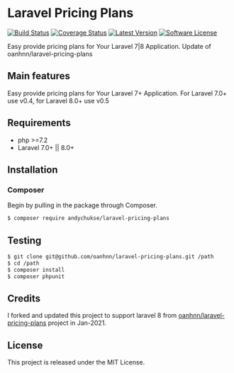 # Laravel Pricing Plans

[![Build Status](https://travis-ci.org/oanhnn/laravel-pricing-plans.svg?branch=master)](https://travis-ci.org/oanhnn/laravel-pricing-plans)
[![Coverage Status](https://coveralls.io/repos/github/oanhnn/laravel-pricing-plans/badge.svg?branch=master)](https://coveralls.io/github/oanhnn/laravel-pricing-plans?branch=master)
[![Latest Version](https://img.shields.io/github/release/oanhnn/laravel-pricing-plans.svg?style=flat-square)](https://github.com/oanhnn/laravel-pricing-plans/releases)
[![Software License](https://img.shields.io/badge/license-MIT-brightgreen.svg?style=flat-square)](LICENSE)

Easy provide pricing plans for Your Laravel 7|8 Application. Update of oanhnn/laravel-pricing-plans


## Main features

Easy provide pricing plans for Your Laravel 7+ Application.
For Laravel 7.0+ use v0.4, for Laravel 8.0+ use v0.5


## Requirements

* php >=7.2
* Laravel 7.0+ || 8.0+

## Installation

### Composer

Begin by pulling in the package through Composer.

```bash
$ composer require andychukse/laravel-pricing-plans
```


## Testing

```bash
$ git clone git@github.com/oanhnn/laravel-pricing-plans.git /path
$ cd /path
$ composer install
$ composer phpunit
```


## Credits

I forked and updated this project to support laravel 8 from [oanhnn/laravel-pricing-plans](https://github.com/oanhnn/laravel-pricing-plans) project in Jan-2021.


## License

This project is released under the MIT License.   
